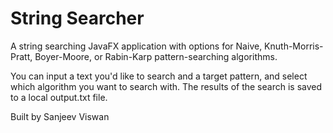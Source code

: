 # String Searcher

A string searching JavaFX application with options for Naive, Knuth-Morris-Pratt, Boyer-Moore, or Rabin-Karp 
pattern-searching algorithms.

You can input a text you'd like to search and a target pattern, and select which
algorithm you want to search with. The results of the search is saved to a
local output.txt file.

Built by Sanjeev Viswan